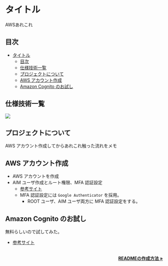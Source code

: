 # タイトル
AWSあれこれ

## 目次
- [タイトル](#タイトル)
  - [目次](#目次)
  - [仕様技術一覧](#仕様技術一覧)
  - [プロジェクトについて](#プロジェクトについて)
  - [AWS アカウント作成](#aws-アカウント作成)
  - [Amazon Cognito のお試し](#amazon-cognito-のお試し)

## 仕様技術一覧

<!-- シールド一覧 -->
<p style="display: inline">
  <img src="https://img.shields.io/badge/-Amazon%20aws-232F3E.svg?logo=amazon-aws&style=plastic"></br>
</p>

## プロジェクトについて
AWS アカウント作成してからあれこれ触った流れをメモ


## AWS アカウント作成
- AWS アカウントを作成
- AIM ユーザ作成とルート権限、MFA 認証設定
  - [参考サイト](https://qiita.com/fkooo/items/67c53c997508e25605ea)
  - MFA 認証設定には `Google Authenticator` を採用。
    - ROOT ユーザ、AIM ユーザ両方に MFA 認証設定をする。

## Amazon Cognito のお試し
無料らしいので試してみた。
- [参考サイト](https://qiita.com/fkooo/items/660cab0090a80861155b)


<!-- READMEの作成方法のドキュメントのリンク -->
<br />
<div align="right">
    <a href="https://qiita.com/shun198/items/c983c713452c041ef787"><strong>READMEの作成方法 »</strong></a>
</div>